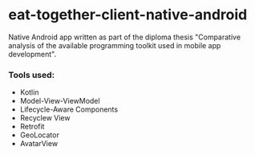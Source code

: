 # eat-together-client-native-android

Native Android app written as part of the diploma thesis "Comparative analysis of the available programming toolkit used in mobile app development". 

### Tools used:  
* Kotlin  
* Model-View-ViewModel  
* Lifecycle-Aware Components   
* Recyclew View  
* Retrofit  
* GeoLocator  
* AvatarView  

